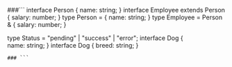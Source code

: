 ###```
interface Person {
  name: string;
}
interface Employee extends Person {
  salary: number;
}
type Person = {
  name: string;
}
type Employee = Person & {
  salary: number;
}

type Status = "pending" | "success" | "error";
interface Dog {     
  name: string;
}
interface Dog {
  breed: string;
}

```
### ```



```
